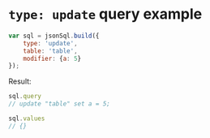 # `type: update` query example

``` js
var sql = jsonSql.build({
    type: 'update',
    table: 'table',
    modifier: {a: 5}
});
```

Result:

``` js
sql.query
// update "table" set a = 5;

sql.values
// {}
```
